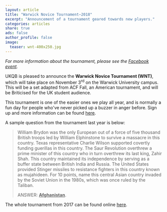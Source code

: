 ```yaml
---
layout: article
title: "Warwick Novice Tournament–2018"
excerpt: "Announcement of a tournament geared towards new players."
categories: articles
share: true
ads: false
author_profile: false
image:
  teaser: wnt-400x250.jpg
---
```


*For more information about the tournament, please see the [Facebook event](https://www.facebook.com/events/1282441178564144/).*

UKQB is pleased to announce the **Warwick Novice Tournament (WNT)**, which will take place on November 3<sup>rd</sup> on the Warwick University campus. This will be a set adapted from ACF Fall, an American tournament, and will be Briticised for the UK student audience.

This tournament is one of the easier ones we play all year, and is normally a fun day for people who've never picked up a buzzer in anger before. Sign up and more information can be found [here](https://www.facebook.com/events/1282441178564144/).

A sample question from the tournament last year is below:

> William Brydon was the only European out of a force of five thousand British troops led by William Elphinstone to survive a massacre in this country. Texas representative Charlie Wilson supported covertly funding guerillas in this country. The Saur Revolution overthrew a prime minister of this country who in turn overthrew its last king, Zahir Shah. This country maintained its independence by serving as a buffer state between British India and Russia. The United States provided Stinger missiles to resistance fighters in this country known as mujahideen. For 10 points, name this central Asian country invaded by the Soviet Union in the 1980s, which was once ruled by the Taliban. 
> 
> ANSWER: <span style="font-weight: bold; text-decoration: underline;">Afghanistan</span>.

The whole tournament from 2017 can be found online [here](http://collegiate.quizbowlpackets.com/2040/).
